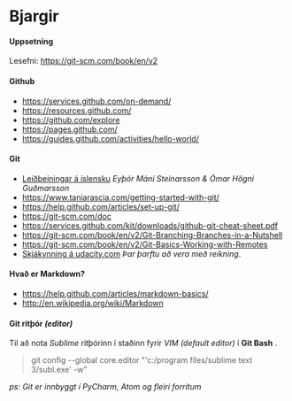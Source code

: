 # Bjargir

#### Uppsetning
Lesefni: https://git-scm.com/book/en/v2 

#### Github
* https://services.github.com/on-demand/
* https://resources.github.com/
* https://github.com/explore
* https://pages.github.com/
* https://guides.github.com/activities/hello-world/ 

#### Git
* [Leiðbeiningar á íslensku](https://github.com/vefhonnun/VEF2-Lokaverkefni-H17/blob/master/lei%C3%B0beiningar/Git_B%C3%B3k.pdf) _Eyþór Máni Steinarsson & Ómar Högni Guðmarsson_
* https://www.taniarascia.com/getting-started-with-git/
* https://help.github.com/articles/set-up-git/ 
* https://git-scm.com/doc
* https://services.github.com/kit/downloads/github-git-cheat-sheet.pdf
* https://git-scm.com/book/en/v2/Git-Branching-Branches-in-a-Nutshell 
* https://git-scm.com/book/en/v2/Git-Basics-Working-with-Remotes
* [Skjákynning á udacity.com](https://classroom.udacity.com/courses/ud456) _Þar þarftu að vera með reikning_.

#### Hvað er Markdown?
* https://help.github.com/articles/markdown-basics/
* http://en.wikipedia.org/wiki/Markdown

#### Git ritþór _(editor)_
Til að nota _Sublime_ ritþórinn í staðinn fyrir _VIM (default editor)_ í **Git Bash** .

> git config --global core.editor "'c:/program files/sublime text 3/subl.exe' -w"

_ps:  Git er innbyggt í  PyCharm, Atom og fleiri forritum_